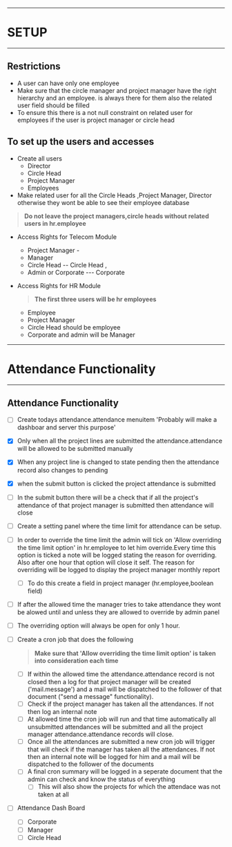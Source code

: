 -----------------
# SETUP
--------------

## Restrictions

- A user can have only one employee
-  Make sure that the circle manager and project manager have the right hierarchy and an employee. is always there for them also the related user field should be filled
-  To ensure this there is a not null constraint on related user for employees if the user is project manager or circle head 

## To set up the users and accesses


-  Create all users 
	- Director 
	- Circle Head 
	- Project Manager 
	- Employees
-  Make related user for all the Circle Heads ,Project Manager, Director otherwise they wont be able to see their employee database

> **Do not leave the project managers,circle heads without related users in hr.employee**

-  Access Rights for Telecom Module 
	- Project Manager -
	- Manager
	- Circle Head -- Circle Head , 
	- Admin or Corporate --- Corporate
-  Access Rights for HR Module 

	> **The first three users will be hr employees**

	- Employee 
	- Project Manager 
	- Circle Head should be employee 
	- Corporate and admin will be Manager

------------------------------------
# Attendance Functionality
--------------------------------

## Attendance Functionality

- [ ] Create todays attendance.attendance menuitem 'Probably will make a dashboar and server this purpose' 
- [x] Only when all the project lines are submitted the attendance.attendance will be allowed to be submitted manually
- [x] When any project line is changed to state pending then the attendance record also changes to pending 
 
- [x] when the submit button is clicked the project attendance is submitted

- [ ] In the submit button there will be a check that if all the project's attendance of that project manager is submitted then attendance will close 

- [ ] Create a setting panel where the time limit for attendance can be setup.

- [ ] In order to override the time limit the admin will tick on 'Allow overriding the time limit option' in hr.employee to let him override.Every time this option is ticked a note will be logged stating the reason for overriding. Also after one hour that option will close it self. The reason for overriding will be logged to display the project manager monthly report
	- [ ] To do this create a field in project manager (hr.employee,boolean field)

- [ ] If after the allowed time the manager tries to take attendance they wont be alowed until and unless they are allowed to override by admin panel
- [ ] The overriding option will always be open for only 1 hour. 

- [ ] Create a cron job that does the following
	> **Make sure that 'Allow overriding the time limit option' is taken into consideration each time** 
	- [ ] If within the allowed time the attendance.attendance record is not closed then a log for that project manager will be created ('mail.message') and a mail will be dispatched to the follower of that document ("send a message" functionality).
	- [ ] Check if the project manager has taken all the attendances. If not then log an internal note 
    - [ ] At allowed time the cron job will run and that time automatically all unsubmitted attendances will be submitted and all the project manager attendance.attendance records will close.
	- [ ] Once all the attendances are submitted a new cron job will trigger that will check if the manager has taken all the attendances. If not then an internal note will be logged for him and a mail will be dispatched to the follower of the documents
	- [ ] A final cron summary will be logged in a seperate document that the admin can check and know the status of everything
		- [ ] This will also show the projects for which the attendace was not taken at all

- [ ] Attendance Dash Board 
	- [ ] Corporate
	- [ ] Manager
	- [ ] Circle Head  